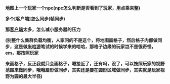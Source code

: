 **地图上一个玩家一个npc(npc怎么判断是否看到了玩家，用点乘来整)**





**多个[客户端]怎么同步(帧同步)**









**那[客户端]()太多，怎么减小服务器的压力**

**(别整什么集群负载均衡，人家问的不是这个，将地图画格子，然后格子内部做同步，这是做[米哈游]()笔试的时候学来的哈哈，那格子边缘的玩家岂不是很奇怪，em，那按照玩家** 

  **来画格子，反正我就只会画格子，嗯接近了，还有吗，没了，可以按照玩家的视野范围来做同步，哦哦扇形做同步，其实还是要在圆形区域做同步，其实就是玩家视野为圆的最大半径)**

